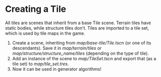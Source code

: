 # Creating a Tile

All tiles are scenes that inherit from a base Tile scene. Terrain tiles have static bodies, while structure tiles don't. Tiles are imported to a tile set, which is used by tile maps in the game.

1. Create a scene, inheriting from *map/base-tile/Tile.tscn* (or one of its descendants). Save it in *map/terrain/tiles* or *map/structure/structure_name/tiles* (depending on the type of tile).
2. Add an instance of the scene to *map/TileSet.tscn* and export that (as a tile set) to *map/tile_set.tres*.
3. Now it can be used in generator algorithms!
